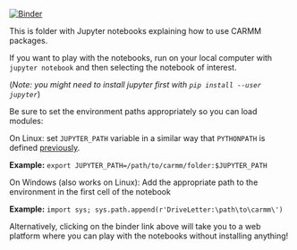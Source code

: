 [![Binder](https://mybinder.org/badge_logo.svg)](https://mybinder.org/v2/gh/logsdail/carmm/HEAD?labpath=examples%2Fnotebooks)

This is folder with Jupyter notebooks explaining how to use CARMM packages.

If you want to play with the notebooks, run on your local computer with `jupyter notebook` and then selecting the notebook of interest.

(*Note: you might need to install jupyter first with `pip install --user jupyter`*)

Be sure to set the environment paths appropriately so you can load modules:

On Linux: set `JUPYTER_PATH` variable in a similar way that `PYTHONPATH` is defined [previously](../../README.md).

**Example:** `export JUPYTER_PATH=/path/to/carmm/folder:$JUPYTER_PATH`

On Windows (also works on Linux): Add the appropriate path to the environment in the first cell of the notebook

**Example:** `import sys; sys.path.append(r'DriveLetter:\path\to\carmm\')`


Alternatively, clicking on the binder link above will take you to a web platform where you can play with the notebooks without installing anything!
